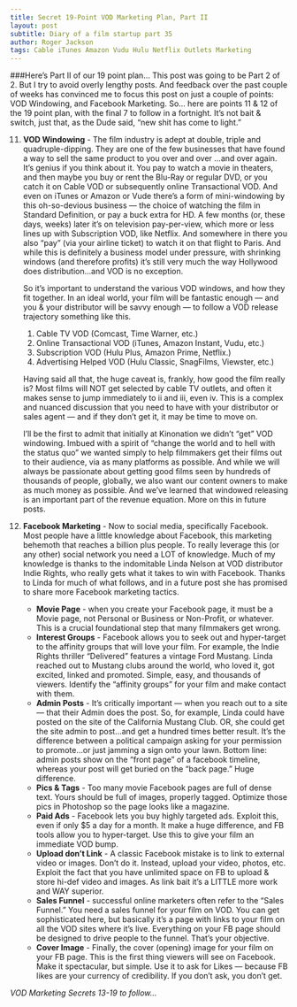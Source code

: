 ```yaml
---
title: Secret 19-Point VOD Marketing Plan, Part II
layout: post
subtitle: Diary of a film startup part 35
author: Roger Jackson
tags: Cable iTunes Amazon Vudu Hulu Netflix Outlets Marketing
---
```

###Here’s Part II of our 19 point plan…
This post was going to be Part 2 of 2.  But I try to avoid overly lengthy posts. And feedback over the past couple of weeks has convinced me to focus this post on just a couple of points:  VOD Windowing, and Facebook Marketing. So… here are points 11 & 12 of the 19 point plan, with the final 7 to follow in a fortnight. It’s not bait & switch, just that, as the Dude said, “new shit has come to light.”

11. __VOD Windowing__ - The film industry is adept at double, triple and quadruple-dipping. They are one of the few businesses that have found a way to sell the same product to you over and over …and over again. It’s genius if you think about it. You pay to watch a movie in theaters, and then maybe you buy or rent the Blu-Ray or regular DVD, or you catch it on Cable VOD or subsequently online Transactional VOD. And even on iTunes or Amazon or Vude there’s a form of mini-windowing by this oh-so-devious business — the choice of watching the film in Standard Definition, or pay a buck extra for HD.  A few months (or, these days, weeks) later it’s on television pay-per-view, which more or less lines up with Subscription VOD, like Netflix. And somewhere in there you also “pay” (via your airline ticket) to watch it on that flight to Paris. And while this is definitely a business model under pressure, with shrinking windows (and therefore profits) it’s still very much the way Hollywood does distribution…and VOD is no exception.

    So it’s important to understand the various VOD windows, and how they fit together. In an ideal world, your film will be fantastic enough — and you & your distributor will be savvy enough — to follow a VOD release trajectory something like this.
    1. Cable TV VOD (Comcast, Time Warner, etc.)
    2. Online Transactional VOD (iTunes, Amazon Instant, Vudu, etc.)
    3. Subscription VOD (Hulu Plus, Amazon Prime, Netflix.)
    4. Advertising Helped VOD (Hulu Classic, SnagFilms, Viewster, etc.)
    
    Having said all that, the huge caveat is, frankly, how good the film really is? Most films will NOT get selected by cable TV outlets, and often it makes sense to jump immediately to ii and iii, even iv. This is a complex and nuanced discussion that you need to have with your distributor or sales agent — and if they don’t get it, it may be time to move on.

    I’ll be the first to admit that initially at Kinonation we didn’t “get” VOD windowing. Imbued with a spirit of “change the world and to hell with the status quo” we wanted simply to help filmmakers get their films out to their audience, via as many platforms as possible. And while we will always be passionate about getting good films seen by hundreds of thousands of people, globally, we also want our content owners to make as much money as possible. And we’ve learned that windowed releasing is an important part of the revenue equation. More on this in future posts.

12. __Facebook Marketing__ - Now to social media, specifically Facebook. Most people have a little knowledge about Facebook, this marketing behemoth that reaches a billion plus people. To really leverage this (or any other) social network you need a LOT of knowledge. Much of my knowledge is thanks to the indomitable Linda Nelson at VOD distributor Indie Rights, who really gets what it takes to win with Facebook. Thanks to Linda for much of what follows, and in a future post she has promised to share more Facebook marketing tactics.
    * __Movie Page__ - when you create your Facebook page, it must be a Movie page, not Personal or Business or Non-Profit, or whatever. This is a crucial foundational step that many filmmakers get wrong.
    * __Interest Groups__ - Facebook allows you to seek out and hyper-target to the affinity groups that will love your film.  For example, the Indie Rights thriller “Delivered” features a vintage Ford Mustang. Linda reached out to Mustang clubs around the world, who loved it, got excited, linked and promoted. Simple, easy, and thousands of viewers. Identify the “affinity groups” for your film and make contact with them.
    * __Admin Posts__ - It’s critically important — when you reach out to a site — that their Admin does the post. So, for example, Linda could have posted on the site of the California Mustang Club. OR, she could get the site admin to post…and get a hundred times better result. It’s the difference between a political campaign asking for your permission to promote…or just jamming a sign onto your lawn. Bottom line: admin posts show on the “front page” of a facebook timeline, whereas your post will get buried on the “back page.”  Huge difference.
    * __Pics & Tags__ - Too many movie Facebook pages are full of dense text. Yours should be full of images, properly tagged. Optimize those pics in Photoshop so the page looks like a magazine.
    * __Paid Ads__ - Facebook lets you buy highly targeted ads. Exploit this, even if only $5 a day for a month. It make a huge difference, and FB tools allow you to hyper-target. Use this to give your film an immediate VOD bump.
    * __Upload don’t Link__ - A classic Facebook mistake is to link to external video or images. Don’t do it. Instead, upload your video, photos, etc. Exploit the fact that you have unlimited space on FB to upload & store hi-def video and images. As link bait it’s a LITTLE more work and WAY superior.
    * __Sales Funnel__ - successful online marketers often refer to the “Sales Funnel.”  You need a sales funnel for your film on VOD. You can get sophisticated here, but basically it’s a page with links to your film on all the VOD sites where it’s live.  Everything on your FB page should be designed to drive people to the funnel. That’s your objective.
    * __Cover Image__ - Finally, the cover (opening) image for your film on your FB page.  This is the first thing viewers will see on Facebook. Make it spectacular, but simple. Use it to ask for Likes — because FB likes are your currency of credibility.  If you don’t ask, you don’t get.

_VOD Marketing Secrets 13-19 to follow…_
